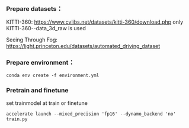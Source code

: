 ### Prepare datasets：
KITTI-360: https://www.cvlibs.net/datasets/kitti-360/download.php only KITTI-360--data_3d_raw is used

Seeing Through Fog: https://light.princeton.edu/datasets/automated_driving_dataset

### Prepare environment：

`conda env create -f environment.yml` 

### Pretrain and finetune

set trainmodel at train or finetune

`accelerate launch --mixed_precision 'fp16' --dynamo_backend 'no' train.py` 
